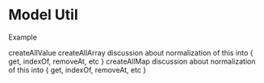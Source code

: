 # Model Util

Example

createAllValue
createAllArray
  discussion about normalization of this into { get, indexOf, removeAt, etc }
createAllMap
  discussion about normalization of this into { get, indexOf, removeAt, etc }



